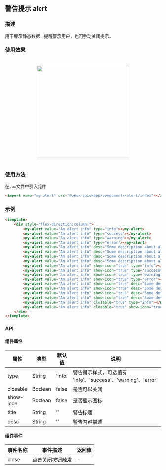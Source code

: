 ## 警告提示 alert

### 描述

用于展示静态数据，提醒警示用户，也可手动关闭提示。

### 使用效果

<div style="text-align: center;margin: 40px;"><img src="../assets/alert.gif" style="width:300px" /></div>

### 使用方法

在`.ux`文件中引入组件

```html
<import name="my-alert" src="@apex-quickapp/components/alert/index"></import>
```

### 示例

```html
<template>
    <div style="flex-direction:column;">
        <my-alert value="An alert info" type="info"></my-alert>
        <my-alert value="An alert info" type="success"></my-alert>
        <my-alert value="An alert info" type="warning"></my-alert>
        <my-alert value="An alert info" type="error"></my-alert>
        <my-alert value="An alert info" desc="Some description about alert component" type="info"></my-alert>
        <my-alert value="An alert info" desc="Some description about alert component" type="success"></my-alert>
        <my-alert value="An alert info" desc="Some description about alert component" type="warning"></my-alert>
        <my-alert value="An alert info" desc="Some description about alert component" type="error"></my-alert>
        <my-alert value="An alert info" show-icon="true" type="info"></my-alert>
        <my-alert value="An alert info" show-icon="true" type="success"></my-alert>
        <my-alert value="An alert info" show-icon="true" type="warning"></my-alert>
        <my-alert value="An alert info" show-icon="true" type="error"></my-alert>
        <my-alert value="An alert info" show-icon="true" desc="Some description about alert component" type="info"></my-alert>
        <my-alert value="An alert info" show-icon="true" desc="Some description about alert component" type="success"></my-alert>
        <my-alert value="An alert info" show-icon="true" desc="Some description about alert component" type="warning"></my-alert>
        <my-alert value="An alert info" show-icon="true" desc="Some description about alert component" type="error"></my-alert>
        <my-alert value="An alert info" closable="true" type="info"></my-alert>
        <my-alert value="An alert info" closable="true" show-icon="true" desc="Some description about alert component" type="success"></my-alert>
    </div>
</template>
```

### API

#### 组件属性

| 属性      | 类型    | 默认值 | 说明                                                         |
| --------- | ------- | ------ | ------------------------------------------------------------ |
| type      | String  | 'info' | 警告提示样式，可选值有 'info'、'success'、'warning'、'error' |
| closable  | Boolean | false  | 是否可以关闭                                                 |
| show-icon | Boolean | false  | 是否显示图标                                                 |
| title     | String  | ''     | 警告标题                                                     |
| desc      | String  | ''     | 警告内容描述                                                 |

#### 组件事件

| 事件名称 | 事件描述         | 返回值 |
| -------- | ---------------- | ------ |
| close    | 点击关闭按钮触发 | -      |

